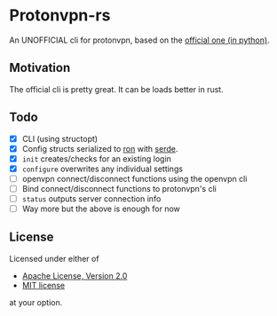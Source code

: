 # Protonvpn-rs

An UNOFFICIAL cli for protonvpn, based on the [official one (in python)](https://github.com/ProtonVPN/linux-cli).

## Motivation

The official cli is pretty great. It can be loads better in rust.

## Todo

- [x] CLI (using structopt)  
- [X] Config structs serialized to [ron](https://crates.io/crates/ron) with [serde](https://serde.rs/).
- [X] `init` creates/checks for an existing login
- [X] `configure` overwrites any individual settings
- [ ] openvpn connect/disconnect functions using the openvpn cli
- [ ] Bind connect/disconnect functions to protonvpn's cli
- [ ] `status` outputs server connection info
- [ ] Way more but the above is enough for now

## License

Licensed under either of

- [Apache License, Version 2.0](https://www.apache.org/licenses/LICENSE-2.0)
- [MIT license](https://opensource.org/licenses/MIT)

at your option.
